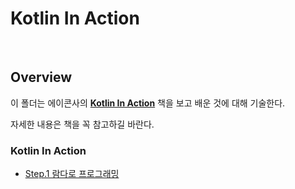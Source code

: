 # Kotlin In Action

<br>

## Overview

이 폴더는 에이콘사의 **[Kotlin In Action](http://acornpub.co.kr/book/kotlin-in-action)** 책을 보고 배운 것에 대해 기술한다.

자세한 내용은 책을 꼭 참고하길 바란다.

### Kotlin In Action

- [Step.1 람다로 프로그래밍](./programming-with-lambdas.md)